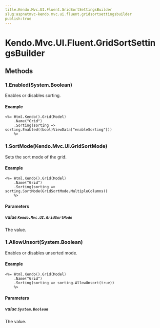 ```yaml
---
title:Kendo.Mvc.UI.Fluent.GridSortSettingsBuilder
slug:aspnetmvc-kendo.mvc.ui.fluent.gridsortsettingsbuilder
publish:true
---
```


# Kendo.Mvc.UI.Fluent.GridSortSettingsBuilder

## Methods

### 1.Enabled(System.Boolean)
Enables or disables sorting.

#### Example
    <%= Html.Kendo().Grid(Model)
        .Name("Grid")
        .Sorting(sorting => sorting.Enabled((bool)ViewData["enableSorting"]))
        %>

### 1.SortMode(Kendo.Mvc.UI.GridSortMode)
Sets the sort mode of the grid.

#### Example
    <%= Html.Kendo().Grid(Model)
        .Name("Grid")
        .Sorting(sorting => sorting.SortMode(GridSortMode.MultipleColumns))
        %>

#### Parameters

##### value `Kendo.Mvc.UI.GridSortMode`
The value.

### 1.AllowUnsort(System.Boolean)
Enables or disables unsorted mode.

#### Example
    <%= Html.Kendo().Grid(Model)
        .Name("Grid")
        .Sorting(sorting => sorting.AllowUnsort(true))
        %>

#### Parameters

##### value `System.Boolean`
The value.